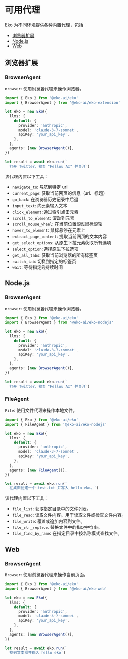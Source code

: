 # 可用代理

Eko 为不同环境提供各种内置代理，包括：

- [浏览器扩展](#浏览器扩展)
- [Node.js](#nodejs)
- [Web](#web)

## 浏览器扩展

### BrowserAgent

`Browser`: 使用浏览器代理来操作浏览器。

```typescript
import { Eko } from '@eko-ai/eko'
import { BrowserAgent } from '@eko-ai/eko-extension'

let eko = new Eko({
  llms: {
    default: {
      provider: 'anthropic',
      model: 'claude-3-7-sonnet',
      apiKey: 'your_api_key',
    },
  },
  agents: [new BrowserAgent()],
})

let result = await eko.run(`
  打开 Twitter，搜索 "Fellou AI" 并关注`)
```

该代理内置以下工具：

- `navigate_to`: 导航到特定 url
- `current_page`: 获取当前网页的信息（url、标题）
- `go_back`: 在浏览器历史记录中后退
- `input_text`: 向元素输入文本
- `click_element`: 通过索引点击元素
- `scroll_to_element`: 滚动到元素
- `scroll_mouse_wheel`: 在当前位置滚动鼠标滚轮
- `hover_to_element`: 鼠标悬停在元素上
- `extract_page_content`: 提取当前网页的文本内容
- `get_select_options`: 从原生下拉元素获取所有选项
- `select_option`: 选择原生下拉选项
- `get_all_tabs`: 获取当前浏览器的所有标签页
- `switch_tab`: 切换到指定的标签页
- `wait`: 等待指定的持续时间

## Node.js

### BrowserAgent

`Browser`: 使用浏览器代理来操作浏览器。

```typescript
import { Eko } from '@eko-ai/eko'
import { BrowserAgent } from '@eko-ai/eko-nodejs'

let eko = new Eko({
  llms: {
    default: {
      provider: 'anthropic',
      model: 'claude-3-7-sonnet',
      apiKey: 'your_api_key',
    },
  },
  agents: [new BrowserAgent()],
})

let result = await eko.run(`
  打开 Twitter，搜索 "Fellou AI" 并关注`)
```

### FileAgent

`File`: 使用文件代理来操作本地文件。

```typescript
import { Eko } from '@eko-ai/eko'
import { FileAgent } from '@eko-ai/eko-nodejs'

let eko = new Eko({
  llms: {
    default: {
      provider: 'anthropic',
      model: 'claude-3-7-sonnet',
      apiKey: 'your_api_key',
    },
  },
  agents: [new FileAgent()],
})

let result = await eko.run(`
  在桌面创建一个 test.txt 并写入 hello eko。`)
```

该代理内置以下工具：

- `file_list`: 获取指定目录中的文件列表。
- `file_read`: 读取文件内容。用于读取文件或检查文件内容。
- `file_write`: 覆盖或追加内容到文件。
- `file_str_replace`: 替换文件中的指定字符串。
- `file_find_by_name`: 在指定目录中按名称模式查找文件。

## Web

### BrowserAgent

`Browser`: 使用浏览器代理来操作当前页面。

```typescript
import { Eko } from '@eko-ai/eko'
import { BrowserAgent } from '@eko-ai/eko-web'

let eko = new Eko({
  llms: {
    default: {
      provider: 'anthropic',
      model: 'claude-3-7-sonnet',
      apiKey: 'your_api_key',
    },
  },
  agents: [new BrowserAgent()],
})

let result = await eko.run(`
  找到文本框并输入 hello eko`)
```
